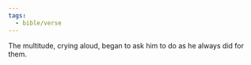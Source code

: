 ```yaml
---
tags:
  - bible/verse
---
```

The multitude, crying aloud, began to ask him to do as he always did for them.